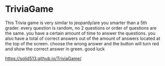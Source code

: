 # TriviaGame

This Trivia game is very similar to jeopardy/are you smarter than a 5th grader. every question is random,
no 2 questions or order of questions are the same. you have a certain amount of time to answer the questions. 
you also have a total of correct answers out of the amount of answers located at the top of the screen. choose 
the wrong answer and the button will turn red and show the correct answer in green. good luck

https://solid513.github.io/TriviaGame/
